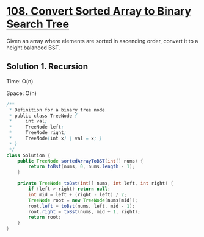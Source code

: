 # [108. Convert Sorted Array to Binary Search Tree](https://leetcode.com/problems/convert-sorted-array-to-binary-search-tree/description/)

Given an array where elements are sorted in ascending order, convert it to a height balanced BST.

## Solution 1. Recursion

Time: O(n)

Space: O(n)

```java
/**
 * Definition for a binary tree node.
 * public class TreeNode {
 *     int val;
 *     TreeNode left;
 *     TreeNode right;
 *     TreeNode(int x) { val = x; }
 * }
 */
class Solution {
    public TreeNode sortedArrayToBST(int[] nums) {
        return toBst(nums, 0, nums.length - 1);
    }

    private TreeNode toBst(int[] nums, int left, int right) {
        if (left > right) return null;
        int mid = left + (right - left) / 2;
        TreeNode root = new TreeNode(nums[mid]);
        root.left = toBst(nums, left, mid - 1);
        root.right = toBst(nums, mid + 1, right);
        return root;
    }
}
```
